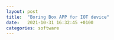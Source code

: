 ```yaml
---
layout: post
title:  "Boring Box APP for IOT device"
date:   2021-10-31 16:32:45 +0100
categories: software
---
```


